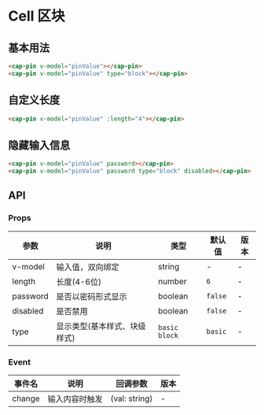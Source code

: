 # Cell 区块

## 基本用法

```html
<cap-pin v-model="pinValue"></cap-pin>
<cap-pin v-model="pinValue" type="block"></cap-pin>
```

## 自定义长度

```html
<cap-pin v-model="pinValue" :length="4"></cap-pin>
```

## 隐藏输入信息

```html
<cap-pin v-model="pinValue" password></cap-pin>
<cap-pin v-model="pinValue" password type="block" disabled></cap-pin>
```
## API

### Props

|  参数   | 说明  | 类型 | 默认值 | 版本
|  ----  | ----  | ---- | ---- | -
| v-model | 输入值，双向绑定 | string | - | -
| length | 长度(4-6位) | number | `6` | -
| password | 是否以密码形式显示 | boolean | `false` | -
| disabled | 是否禁用 | boolean | `false` | -
| type | 显示类型(基本样式、块级样式) | `basic` `block` | `basic` | -

### Event

| 事件名 |  说明 | 回调参数 | 版本
| ----  | ----  | -------  | ---
| change | 输入内容时触发 | (val: string) | -
